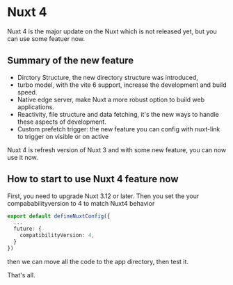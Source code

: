 # Nuxt 4
Nuxt 4 is the major update on the Nuxt which is not released yet, but you can use some featuer now.

## Summary of the new feature

* Dirctory Structure, the new directory structure was introduced,
* turbo model, with the vite 6 support, increase the development and build speed.
* Native edge server, make Nuxt a more robust option to build web applications.
* Reactivity, file structure and data fetching, it's the new ways to handle these aspects of development.
* Custom prefetch trigger: the new feature you can config with nuxt-link to trigger on visible or on active

Nuxt 4 is refresh version of Nuxt 3 and with some new feature, you can now use it now.

## How to start to use Nuxt 4 feature now
First, you need to upgrade Nuxt 3.12 or later.
Then you set the your compababilityversion to 4 to match Nuxt4 behavior

```ts
export default defineNuxtConfig({
  ...
  future: {
	compatibilityVersion: 4, 
  }
})

```
then we can move all the code to the app directory, then test it.

That's all.


